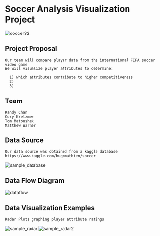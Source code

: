 
# Soccer Analysis Visualization Project
![soccer32](https://user-images.githubusercontent.com/39446363/47233177-833aee80-d397-11e8-83ce-7f565c170553.gif)

## Project Proposal

    Our team will compare player data from the international FIFA soccer video game
    We will visualize player attributes to determine:
  
      1) which attributes contribute to higher competitiveness
      2) 
      3)


## Team
    Randy Chan
    Cory Kretzmer
    Tom Matoushek
    Matthew Warner


## Data Source
    Our data source was obtained from a kaggle database
    https://www.kaggle.com/hugomathien/soccer

![sample_database](https://user-images.githubusercontent.com/37318055/47193979-213ca380-d31b-11e8-8ea3-ae3d52f15c9b.PNG)


  ## Data Flow Diagram
  
![dataflow](https://user-images.githubusercontent.com/37318055/47193978-213ca380-d31b-11e8-898c-c64965e61ef6.PNG)


## Data Visualization Examples
    Radar Plots graphing player attribute ratings

![sample_radar](https://user-images.githubusercontent.com/37318055/47193980-213ca380-d31b-11e8-8681-a7d82e538595.PNG)
![sample_radar2](https://user-images.githubusercontent.com/37318055/47193981-213ca380-d31b-11e8-9782-a2c02c3b7431.PNG)
   
